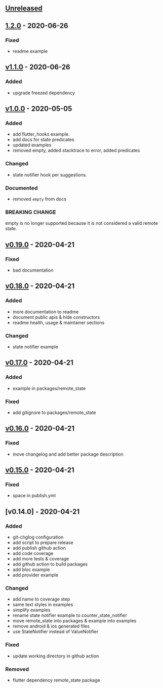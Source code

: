 <a name="unreleased"></a>
## [Unreleased]


<a name="1.2.0"></a>
## [1.2.0] - 2020-06-26
### Fixed
- readme example


<a name="v1.1.0"></a>
## [v1.1.0] - 2020-06-26
### Added
- upgrade freezed dependency


<a name="v1.0.0"></a>
## [v1.0.0] - 2020-05-05
### Added
- add flutter_hooks example.
- add docs for state predicates
- updated examples
- removed empty, added stacktrace to error, added predicates

### Changed
- state notifier hook per suggestions.

### Documented
- removed `empty` from docs

### BREAKING CHANGE

empty is no longer supported because it is not considered a valid remote state.


<a name="v0.19.0"></a>
## [v0.19.0] - 2020-04-21
### Fixed
- bad documentation


<a name="v0.18.0"></a>
## [v0.18.0] - 2020-04-21
### Added
- more documentation to readme
- document public apis & hide constructors
- readme health, usage & maintainer sections

### Changed
- state notifier example


<a name="v0.17.0"></a>
## [v0.17.0] - 2020-04-21
### Added
- example in packages/remote_state

### Fixed
- add gitignore to packages/remote_state


<a name="v0.16.0"></a>
## [v0.16.0] - 2020-04-21
### Fixed
- move changelog and add better package description


<a name="v0.15.0"></a>
## [v0.15.0] - 2020-04-21
### Fixed
- space in publish.yml


<a name="v0.14.0"></a>
## [v0.14.0] - 2020-04-21
### Added
- git-chglog configuration
- add script to prepare release
- add publish github action
- add code coverage
- add more tests & coverage
- add github action to build packages
- add bloc example
- add provider example

### Changed
- add name to coverage step
- same text styles in examples
- simplify examples
- rename state notifier example to counter_state_notifier
- move remote_state into packages & example into examples
- remove android & ios generated files
- use StateNotifier instead of ValueNotifier

### Fixed
- update working directory in github action

### Removed
- flutter dependency remote_state package


[Unreleased]: https://github.com/chimon2000/remote_state/compare/1.2.0...HEAD
[1.2.0]: https://github.com/chimon2000/remote_state/compare/v1.1.0...1.2.0
[v1.1.0]: https://github.com/chimon2000/remote_state/compare/v1.0.0...v1.1.0
[v1.0.0]: https://github.com/chimon2000/remote_state/compare/v0.19.0...v1.0.0
[v0.19.0]: https://github.com/chimon2000/remote_state/compare/v0.18.0...v0.19.0
[v0.18.0]: https://github.com/chimon2000/remote_state/compare/v0.17.0...v0.18.0
[v0.17.0]: https://github.com/chimon2000/remote_state/compare/v0.16.0...v0.17.0
[v0.16.0]: https://github.com/chimon2000/remote_state/compare/v0.15.0...v0.16.0
[v0.15.0]: https://github.com/chimon2000/remote_state/compare/v0.14.0...v0.15.0
